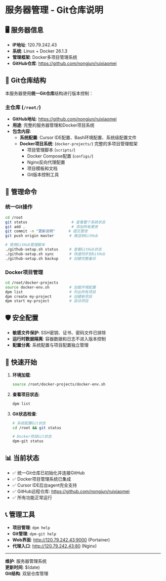 # 服务器管理 - Git仓库说明

## 🖥️ 服务器信息

- **IP地址**: 120.79.242.43
- **系统**: Linux + Docker 26.1.3
- **管理框架**: Docker多项目管理系统
- **GitHub仓库**: https://github.com/nongjun/ruixiaomei

## 📁 Git仓库结构

本服务器使用**统一Git仓库**结构进行版本控制：

### 主仓库 (`/root/`)
- **GitHub地址**: https://github.com/nongjun/ruixiaomei
- **用途**: 完整的服务器管理和Docker项目系统
- **包含内容**:
  - **系统配置**: Cursor IDE配置、Bash环境配置、系统级配置文件
  - **Docker项目系统**: (`docker-projects/`) 完整的多项目管理框架
    - 项目管理脚本 (`scripts/`)
    - Docker Compose配置 (`configs/`)
    - Nginx反向代理配置
    - 项目模板和文档
    - Git版本控制工具

## 🔧 管理命令

### 统一Git操作
```bash
cd /root
git status                    # 查看整个系统状态
git add .                     # 添加所有更改
git commit -m "更新说明"      # 提交更改
git push origin master       # 推送到GitHub

# 使用GitHub管理脚本
./github-setup.sh status     # 查看GitHub状态
./github-setup.sh sync       # 快速同步到GitHub
./github-setup.sh backup     # 创建完整备份
```

### Docker项目管理
```bash
cd /root/docker-projects
source docker-env.sh         # 加载环境配置
dpm list                     # 列出所有项目
dpm create my-project        # 创建新项目
dpm start my-project         # 启动项目
```

## 🛡️ 安全配置

- **敏感文件保护**: SSH密钥、证书、密码文件已排除
- **运行时数据隔离**: 容器数据和日志不进入版本控制
- **配置分离**: 系统配置与项目配置独立管理

## 🚀 快速开始

1. **环境加载**:
   ```bash
   source /root/docker-projects/docker-env.sh
   ```

2. **查看项目状态**:
   ```bash
   dpm list
   ```

3. **Git状态检查**:
   ```bash
   # 系统配置Git状态
   cd /root && git status
   
   # Docker项目Git状态
   dpm-git status
   ```

## 📊 当前状态

- ✅ 统一Git仓库已初始化并连接GitHub
- ✅ Docker项目管理系统已集成
- ✅ Cursor IDE后台agent完全支持
- ✅ GitHub远程仓库: https://github.com/nongjun/ruixiaomei
- ✅ 所有功能正常运行

## 📞 管理工具

- **项目管理**: `dpm help`
- **Git管理**: `dpm-git help`
- **Web界面**: http://120.79.242.43:9000 (Portainer)
- **代理入口**: http://120.79.242.43:80 (Nginx)

---

**维护**: 服务器管理系统  
**更新时间**: $(date)  
**Git结构**: 双层仓库管理
